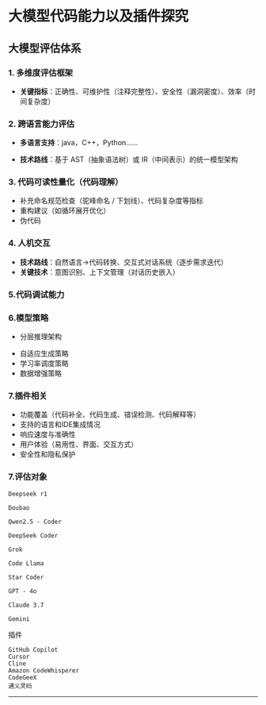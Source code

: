# 大模型代码能力以及插件探究

## 大模型评估体系

### 1. 多维度评估框架

- **关键指标**：正确性、可维护性（注释完整性）、安全性（漏洞密度）、效率（时间复杂度）

### 2. 跨语言能力评估

* **多语言支持**：java，C++，Python……

- **技术路线**：基于 AST（抽象语法树）或 IR（中间表示）的统一模型架构

### 3. **代码可读性量化**（代码理解）

- 补充命名规范检查（驼峰命名 / 下划线）、代码复杂度等指标
- 重构建议（如循环展开优化）
- 伪代码

### 4. 人机交互

- **技术路线**：自然语言→代码转换、交互式对话系统（逐步需求迭代）
- **关键技术**：意图识别、上下文管理（对话历史嵌入）

### 5.**代码调试能力**

### 6.模型策略

* 分层推理架构

- 自适应生成策略
- 学习率调度策略
- 数据增强策略

### 7.插件相关

* 功能覆盖（代码补全、代码生成、错误检测、代码解释等）
* 支持的语言和IDE集成情况
* 响应速度与准确性
* 用户体验（易用性、界面、交互方式）
* 安全性和隐私保护

### 7.评估对象

```
Deepseek r1

Doubao

Qwen2.5 - Coder

DeepSeek Coder
```

```
Grok

Code Llama

Star Coder

GPT - 4o

Claude 3.7

Gemini
```

插件

```
GitHub Copilot
Cursor
Cline
Amazon CodeWhisperer
CodeGeeX
通义灵码
```



---

